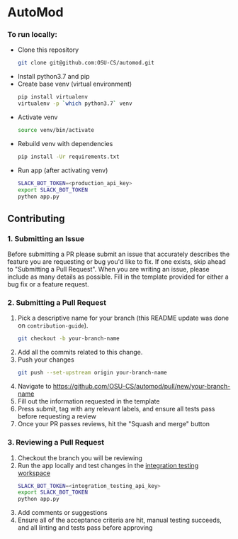AutoMod
=======


### To run locally:
* Clone this repository
    ```bash
    git clone git@github.com:OSU-CS/automod.git
    ```
* Install python3.7 and pip
* Create base venv (virtual environment)
    ```bash
    pip install virtualenv
    virtualenv -p `which python3.7` venv
    ```
* Activate venv
    ```bash
    source venv/bin/activate
    ```
* Rebuild venv with dependencies
    ```bash
    pip install -Ur requirements.txt
    ```
* Run app (after activating venv)
    ```bash
    SLACK_BOT_TOKEN=<production_api_key>
    export SLACK_BOT_TOKEN
    python app.py
    ```

## Contributing

### 1. Submitting an Issue

Before submitting a PR please submit an issue that accurately describes the feature you are requesting or bug you'd like to fix. If one exists, skip ahead to "Submitting a Pull Request". When you are writing an issue, please include as many details as possible. Fill in the template provided for either a bug fix or a feature request.

### 2. Submitting a Pull Request

1. Pick a descriptive name for your branch (this README update was done on `contribution-guide`).
    ```bash
    git checkout -b your-branch-name
    ```
1. Add all the commits related to this change.
1. Push your changes
    ```bash
    git push --set-upstream origin your-branch-name
    ```
1. Navigate to https://github.com/OSU-CS/automod/pull/new/your-branch-name
1. Fill out the information requested in the template
1. Press submit, tag with any relevant labels, and ensure all tests pass before requesting a review
1. Once your PR passes reviews, hit the "Squash and merge" button

### 3. Reviewing a Pull Request

1. Checkout the branch you will be reviewing
1. Run the app locally and test changes in the [integration testing workspace](https://app.slack.com/client/TP02CBTQV/CP02CC0SZ)
    ```bash
    SLACK_BOT_TOKEN=<integration_testing_api_key>
    export SLACK_BOT_TOKEN
    python app.py
    ```
1. Add comments or suggestions
1. Ensure all of the acceptance criteria are hit, manual testing succeeds, and all linting and tests pass before approving
